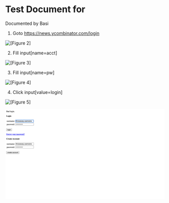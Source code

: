 # Test Document for  

Documented by Basi

1. Goto https://news.ycombinator.com/login

![[Figure 2]](example-hn-step-0.png)

2. Fill input[name=acct]

![[Figure 3]](example-hn-step-1.png)

3. Fill input[name=pw]

![[Figure 4]](example-hn-step-2.png)

4. Click input[value=login]

![[Figure 5]](example-hn-step-3.png)

![[Figure 5]](test-screenshot.png)

